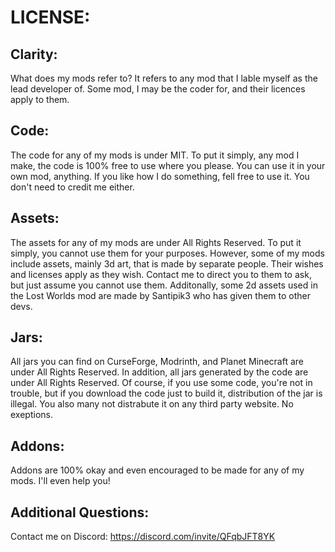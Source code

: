 # LICENSE:
## Clarity:
What does my mods refer to? It refers to any mod that I lable myself as the lead developer of. Some mod, I may be the coder for, and their licences apply to them.

## Code:
The code for any of my mods is under MIT. To put it simply, any mod I make, the code is 100% free to use where you please. You can use it in your own mod, anything. If you like how I do something, fell free to use it. You don't need to credit me either.

## Assets:
The assets for any of my mods are under All Rights Reserved. To put it simply, you cannot use them for your purposes. However, some of my mods include assets, mainly 3d art, that is made by separate people. Their wishes and licenses apply as they wish. Contact me to direct you to them to ask, but just assume you cannot use them. Additonally, some 2d assets used in the Lost Worlds mod are made by Santipik3 who has given them to other devs.

## Jars:
All jars you can find on CurseForge, Modrinth, and Planet Minecraft are under All Rights Reserved. In addition, all jars generated by the code are under All Rights Reserved. Of course, if you use some code, you're not in trouble, but if you download the code just to build it, distribution of the jar is illegal. You also many not distrabute it on any third party website. No exeptions.

## Addons:
Addons are 100% okay and even encouraged to be made for any of my mods. I'll even help you!

## Additional Questions:
Contact me on Discord: https://discord.com/invite/QFqbJFT8YK
